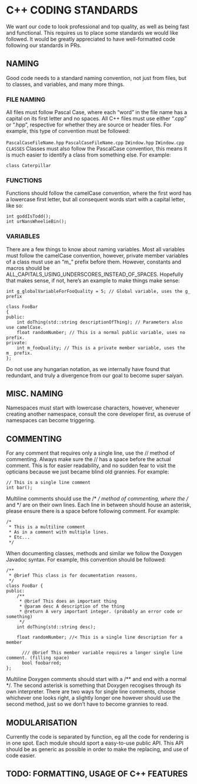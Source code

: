# C++ CODING STANDARDS

We want our code to look professional and top quality, as well as being fast and functional. This requires us to place some standards we would like followed. It would be greatly appreciated to have well-formatted code following our standards in PRs.
## NAMING
Good code needs to a standard naming convention, not just from files, but to classes, and variables, and many more things.
### FILE NAMING
All files must follow Pascal Case, where each “word” in the file name has a capital on its first letter and no spaces. All C++ files must use either “.cpp” or “.hpp”, respective for whether they are source or header files.
For example, this type of convention must be followed:

`PascalCaseFileName.hpp`
`PascalCaseFileName.cpp`
`IWindow.hpp`
`IWindow.cpp`
`CLASSES`
Classes must also follow the PascalCase convention, this means it is much easier to identify a class from something else. For example:

```class FooBar
class Caterpillar
```
### FUNCTIONS
Functions should follow the camelCase convention, where the first word has a lowercase first letter, but all consequent words start with a capital letter, like so:

```int doSomething();
int goddIsTodd();
int urNansWheelieBin(); 
```
### VARIABLES
There are a few things to know about naming variables. Most all variables must follow the camelCase convention, however, private member variables of a class must use an “m_” prefix before them. However, constants and macros should be ALL_CAPITALS_USING_UNDERSCORES_INSTEAD_OF_SPACES. Hopefully that makes sense, if not, here’s an example to make things make sense:

```const int THIS_IS_A_CONSTANT = 10;
int g_globalVariableForFooQuality = 5; // Global variable, uses the g_ prefix

class FooBar
{
public:
    int doThing(std::string descriptionOfThing); // Parameters also use camelCase.
    float randomNumber; // This is a normal public variable, uses no prefix.
private:
    int m_fooQuality; // This is a private member variable, uses the m_ prefix.
};
```

Do not use any hungarian notation, as we internally have found that redundant, and truly a divergence from our goal to become super saiyan.
## MISC. NAMING
Namespaces must start with lowercase characters, however, whenever creating another namespace, consult the core developer first, as overuse of namespaces can become triggering.
## COMMENTING
For any comment that requires only a single line, use the // method of commenting. Always make sure the // has a space before the actual comment. This is for easier readability, and no sudden fear to visit the opticians because we just became blind old grannies. For example:

```
// This is a single line comment
int bar();
```
Multiline comments should use the /* */ method of commenting, where the /* and */ are on their own lines. Each line in between should house an asterisk, please ensure there is a space before following comment. For example:
```
/*
 * This is a multiline comment
 * As in a comment with multiple lines.
 * Etc...
 */
```
When documenting classes, methods and similar we follow the Doxygen Javadoc syntax. For example, this convention should be followed:
```
/**
 * @brief This class is for documentation reasons. 
 */
class FooBar {
public:
	/**
	 * @brief This does an important thing
	 * @param desc A description of the thing
	 * @return A very important integer. (probably an error code or something)
	 */
  	int doThing(std::string desc);
  	
  	float randomNumber; //< This is a single line description for a member

      /// @brief This member variable requires a longer single line comment. (filling space)
      bool foobarred;
};
```
Multiline Doxygen comments should start with a /** and end with a normal */. The second asterisk is something that Doxygen recogises through its own interpreter. There are two ways for single line comments, choose whichever one looks right, a slightly longer one however should use the second method, just so we don’t have to become grannies to read.
## MODULARISATION
Currently the code is separated by function, eg all the code for rendering is in one spot. Each module should sport a easy-to-use public API. This API should be as generic as possible in order to make the replacing, and use of code easier.
## TODO: FORMATTING, USAGE OF C++ FEATURES
